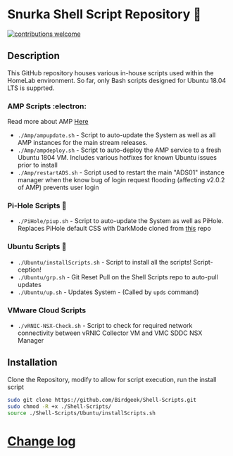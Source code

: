 # Snurka Shell Script Repository :bread:
[![contributions welcome](https://img.shields.io/badge/contributions-welcome-brightgreen.svg?style=flat)](https://github.com/Birdgeek/Shell-Scripts/issues)
## Description
This GitHub repository houses various in-house scripts used within the HomeLab environment. So far, only Bash scripts designed for Ubuntu 18.04 LTS is supprted.
### AMP Scripts :electron:
Read more about AMP [Here](https://cubecoders.com)
* ```./Amp/ampupdate.sh``` - Script to auto-update the System as well as all AMP instances for the main stream releases.
* ```./Amp/ampdeploy.sh``` - Script to auto-deploy the AMP service to a fresh Ubuntu 1804 VM. Includes various hotfixes for known Ubuntu issues prior to install
* ```./Amp/restartADS.sh``` - Script used to restart the main "ADS01" instance manager when the know bug of login request flooding (affecting v2.0.2 of AMP) prevents user login
### Pi-Hole Scripts :pie:
* ```./PiHole/piup.sh``` - Script to auto-update the System as well as PiHole. Replaces PiHole default CSS with DarkMode cloned from [this](https://github.com/lkd70/PiHole-Dark) repo

### Ubuntu Scripts :penguin:
* ```./Ubuntu/installScripts.sh``` - Script to install all the scripts! Script-ception!
* ```./Ubuntu/grp.sh``` - Git Reset Pull on the Shell Scripts repo to auto-pull updates
* ```./Ubuntu/up.sh``` - Updates System - (Called by ```upds``` command)

### VMware Cloud Scripts
* ```./vRNIC-NSX-Check.sh``` - Script to check for required network connectivity between vRNIC Collector VM and VMC SDDC NSX Manager

## Installation
Clone the Repository, modify to allow for script execution, run the install script

```bash
sudo git clone https://github.com/Birdgeek/Shell-Scripts.git
sudo chmod -R +x ./Shell-Scripts/
source ./Shell-Scripts/Ubuntu/installScripts.sh
```
# [Change log](https://github.com/Birdgeek/Shell-Scripts/blob/master/Changelog.md)
